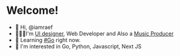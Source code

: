 # Welcome!
- 👋 Hi, @iamraef
- 🧑🏻‍💻I'm [UI designer](https://www.figma.com/@raef), Web Developer and Also a [Music Producer](https://soundcloud.com/ra-f)
- 🎯 Learning [#Go](https://github.com/golang/go) right now.
- 👀 I'm interested in Go, Python, Javascript, Next JS
